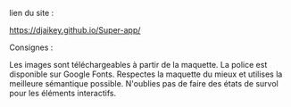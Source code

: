 lien du site :

https://djaikey.github.io/Super-app/

Consignes :

Les images sont téléchargeables à partir de la maquette. La police est disponible sur Google Fonts.
Respectes la maquette du mieux et utilises la meilleure sémantique possible.
N'oublies pas de faire des états de survol pour les éléments interactifs.

